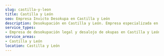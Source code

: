 ```yaml
---
slug: castilla-y-leon
title: Castilla y León
seo: Empresa Invicto Desokupa en Castilla y León
description: Desokupación en Castilla y León. Empresa especializada en okupas. Mediación legal y desalojo express. Presupuesto gratuito.
service_types:
- Empresa de desokupación legal y desalojo de okupas en Castilla y León
service_areas:
- Castilla y León
location: Castilla y León
---
```

